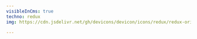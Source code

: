 ```yaml
---
visibleInCms: true
techno: redux
img: https://cdn.jsdelivr.net/gh/devicons/devicon/icons/redux/redux-original.svg

---
```


